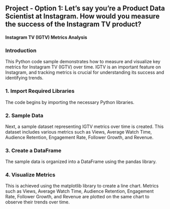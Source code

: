 ## Project - Option 1: Let’s say you’re a Product Data Scientist at Instagram. How would you measure the success of the Instagram TV product?

#### Instagram TV (IGTV) Metrics Analysis

### Introduction
This Python code sample demonstrates how to measure and visualize key metrics for Instagram TV (IGTV) over time. IGTV is an important feature on Instagram, and tracking metrics is crucial for understanding its success and identifying trends.

### 1. Import Required Libraries
The code begins by importing the necessary Python libraries.

### 2. Sample Data
Next, a sample dataset representing IGTV metrics over time is created. This dataset includes various metrics such as Views, Average Watch Time, Audience Retention, Engagement Rate, Follower Growth, and Revenue.

### 3. Create a DataFrame
The sample data is organized into a DataFrame using the pandas library.

### 4. Visualize Metrics
This is achieved using the matplotlib library to create a line chart. Metrics such as Views, Average Watch Time, Audience Retention, Engagement Rate, Follower Growth, and Revenue are plotted on the same chart to observe their trends over time.
